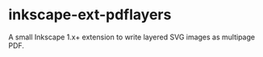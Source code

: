 # inkscape-ext-pdflayers
A small Inkscape 1.x+ extension to write layered SVG images as multipage PDF.
